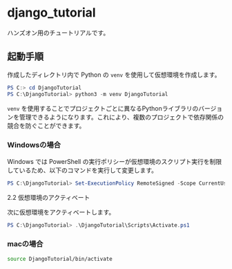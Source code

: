 # django_tutorial
ハンズオン用のチュートリアルです。

## 起動手順

作成したディレクトリ内で Python の `venv` を使用して仮想環境を作成します。

```powershell
PS C:> cd DjangoTutorial
PS C:\DjangoTutorial> python3 -m venv DjangoTutorial
```

`venv` を使用することでプロジェクトごとに異なるPythonライブラリのバージョンを管理できるようになります。これにより、複数のプロジェクトで依存関係の競合を防ぐことができます。

### Windowsの場合

Windows では PowerShell の実行ポリシーが仮想環境のスクリプト実行を制限しているため、以下のコマンドを実行して変更します。

```powershell
PS C:\DjangoTutorial> Set-ExecutionPolicy RemoteSigned -Scope CurrentUser -Force
```

2.2 仮想環境のアクティベート

次に仮想環境をアクティベートします。
```powershell
PS C:\DjangoTutorial> .\DjangoTutorial\Scripts\Activate.ps1
```


### macの場合
```bash
source DjangoTutorial/bin/activate
```
